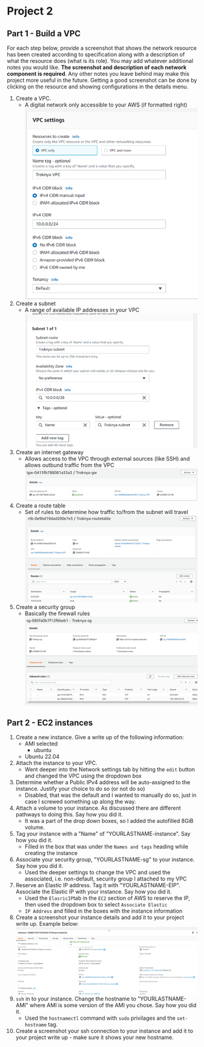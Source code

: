 # Project 2


## Part 1 - Build a VPC

For each step below, provide a screenshot that shows the network resource has been created according to specification along with a description of what the resource does (what is its role). You may add whatever additional notes you would like. **The screenshot and description of each network component is required**. Any other notes you leave behind may make this project more useful in the future. Getting a good screenshot can be done by clicking on the resource and showing configurations in the details menu.

1. Create a VPC.
   - A digital network only accessible to your AWS (if formatted right)
   ![VPC](images/VPCcreation.png)
2. Create a subnet
   - A range of available IP addresses in your VPC
   ![Subnet](images/Subnetcreation.png)
3. Create an internet gateway
   - Allows access to the VPC through external sources (like SSH) and allows outbund traffic from the VPC
   ![Internet Gateway](images/gatewaycreation.png)
4. Create a route table
   - Set of rules to determine how traffic to/from the subnet will travel
   ![Route Table](images/routetablecreation.png)
5. Create a security group
   - Basically the firewall rules
   ![Security Groups](images/securitygroupcreation.png)

## Part 2 - EC2 instances

1. Create a new instance. Give a write up of the following information:
   - AMI selected
     - ubuntu
   - Ubuntu 22.04
2. Attach the instance to your VPC. 
   - Went deeper into the Network settings tab by hitting the `edit` button and changed the VPC using the dropdown box
3. Determine whether a Public IPv4 address will be auto-assigned to the instance. Justify your choice to do so (or not do so)
   - Disabled, that was the default and I wanted to manually do so, just in case I screwed something up along the way.
4. Attach a volume to your instance. As discussed there are different pathways to doing this. Say how you did it.
   - It was a part of the drop down boxes, so I added the autofilled 8GiB volume.
5. Tag your instance with a "Name" of "YOURLASTNAME-instance". Say how you did it.
   - Filled in the box that was under the `Names and tags` heading while creating the instance
6. Associate your security group, "YOURLASTNAME-sg" to your instance. Say how you did it.
   - Used the deeper settings to change the VPC and used the associated, i.e. non-default, security group I attached to my VPC
8. Reserve an Elastic IP address. Tag it with "YOURLASTNAME-EIP". Associate the Elastic IP with your instance. Say how you did it.
   - Used the `ElasricIP`tab in the `EC2` section of AWS to reserve the IP, then used the dropdown box to select `Associate Elastic` 
   - `IP Address` and filled in the boxes with the instance information
10. Create a screenshot your instance details and add it to your project write up. Example below:
   ![instance details](images/InstanceCreation.png)
9. `ssh` in to your instance. Change the hostname to "YOURLASTNAME-AMI" where AMI is some version of the AMI you chose. Say how you did it.
   - Used the `hostnamectl` command with `sudo` privilages and the `set-hostname` tag.
10. Create a screenshot your ssh connection to your instance and add it to your project write up - make sure it shows your new hostname.
